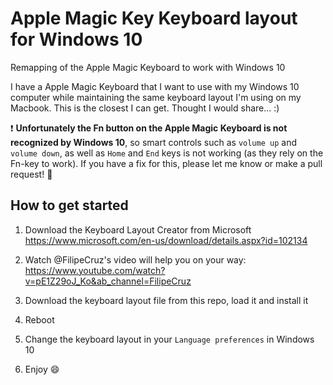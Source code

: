 # Apple Magic Key Keyboard layout for Windows 10
Remapping of the Apple Magic Keyboard to work with Windows 10

I have a Apple Magic Keyboard that I want to use with my Windows 10 computer while maintaining the same keyboard layout I'm using on my Macbook. This is the closest I can get. Thought I would share... :) 

:exclamation:
**Unfortunately the Fn button on the Apple Magic Keyboard is not recognized by Windows 10**, so smart controls such as `volume up` and `volume down`, as well as `Home` and `End` keys is not working (as they rely on the Fn-key to work). If you have a fix for this, please let me know or make a pull request! :pray:  

## How to get started

1) Download the Keyboard Layout Creator from Microsoft https://www.microsoft.com/en-us/download/details.aspx?id=102134

2) Watch @FilipeCruz's video will help you on your way: https://www.youtube.com/watch?v=pE1Z29oJ_Ko&ab_channel=FilipeCruz

3) Download the keyboard layout file from this repo, load it and install it

4) Reboot

5) Change the keyboard layout in your `Language preferences` in Windows 10

6) Enjoy :smile: 
